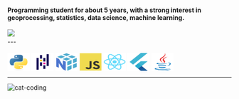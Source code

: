 #### Programming student for about 5 years, with a strong interest in geoprocessing, statistics, data science, machine learning.
<div>
<picture>
  <source
    srcset="https://github-readme-stats.vercel.app/api/top-langs/?username=NickolasCrema&layout=compact&theme=dark"
    media="(prefers-color-scheme: dark)"
  />
  <source
    srcset="https://github-readme-stats.vercel.app/api/top-langs/?username=NickolasCrema&layout=compact&theme=light"
    media="(prefers-color-scheme: light), (prefers-color-scheme: no-preference)"
  />
  <img src="https://github-readme-stats.vercel.app/api?username=NickolasCrema&show_icons=true" />
</picture>
</div>
---
<div style="display: inline_block"><br>
  <img align="center" alt="Nicko-Python" height="40" width="50" src="https://raw.githubusercontent.com/devicons/devicon/master/icons/python/python-original.svg">
  <img align="center" alt="Nicko-Pandas" height="40" width="50" src="https://raw.githubusercontent.com/devicons/devicon/master/icons/pandas/pandas-original.svg">
  <img align="center" alt="Nicko-NumPy" height="40" width="50" src="https://raw.githubusercontent.com/devicons/devicon/master/icons/numpy/numpy-original.svg">
  <img align="center" alt="Nicko-JS" height="40" width="50" src="https://raw.githubusercontent.com/devicons/devicon/master/icons/javascript/javascript-original.svg">
  <img align="center" alt="Nicko-React" height="40" width="50" src="https://raw.githubusercontent.com/devicons/devicon/master/icons/react/react-original.svg">
  <img align="center" alt="Nicko-Flutter" height="40" width="50" src="https://raw.githubusercontent.com/devicons/devicon/master/icons/flutter/flutter-original.svg">
  <img align="center" alt="Nicko-Java" height="40" width="50" src="https://raw.githubusercontent.com/devicons/devicon/master/icons/java/java-original.svg">
</div>

---

<div>
  <img src="https://media.tenor.com/y2JXkY1pXkwAAAAM/cat-computer.gif" alt="cat-coding"/>
</div>
  
